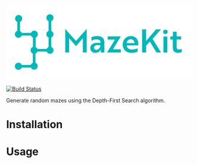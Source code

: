 ![MazeKit](https://raw.githubusercontent.com/aaronjsutton/MazeKit/travis/MazeKit/Media.xcassets/Text.imageset/Text%402x.png?token=AKeWfwaL09Hk84pu8UXTSWD1f8Z3dt_Tks5bOWxiwA%3D%3D)

[![Build Status](https://travis-ci.com/aaronjsutton/MazeKit.svg?token=yit2MGjwURDQTA7d5cCk&branch=master)](https://travis-ci.com/aaronjsutton/MazeKit)

Generate random mazes using the Depth-First Search algorithm. 

# Installation

# Usage


